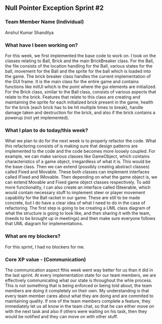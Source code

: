 ## **Null Pointer Exception Sprint #2**

### **Team Member Name (Individual)**<br>

Anshul Kumar Shandilya

### **What have I been working on?**

For this week, we first implemented the base code to work on. I took on the classes relating to Ball, Brick and the main BrickBreaker class. For the Ball, the file consists of the location handling for the Ball, various states for the ball, movement for the Ball and the sprite for the ball which is loaded into the game. The brick breaker class handles the current implementation of the GUI frame. It is the main class for the entire game and contains functions like initUI which is the point where the gui elements are initialized. For the Brick class, similar to the Ball class, consists of various aspects that relate to the brick. Features that relate to this class are creating and maintaining the sprite for each initialized brick present in the game, health for the brick (each brick has to be hit multiple times to break), handle damage taken and destruction for the brick, and also if the brick contains a powerup (not yet implemented).

### **What I plan to do today/this week?**

What we plan to do for the next week is to properly refactor the code. What this refactoring consists of is making sure that design patterns are implemented to the code and the code becomes more loosely coupled. For example, we can make various classes like GameObject, which contains characteristics of a game object, irregardless of what it is. This would be the base class. Then we can extend (possibly creating abstract classes) called Fixed and Movable. These both classes can implement interfaces called IFixed and IMovable. Then depending on what the game object is, we can extend Movable and Fixed game object classes respectively. To add more functionality, I can also create an interface called ISteerable, which would contain necessary stuff to implement steer or player movement capability for the Ball racket in our game. These are still to be made concrete, but I do have a clear idea of what I need to do in the case of refactoring. The first step is going to be creating a UML class diagram of what the structure is going to look like, and then sharing it with the team, (needs to be brought up in meetings) and then make sure everyone follows that UML diagram for implementations. 

### **What are my blockers?**

For this sprint, I had no blockers for me.

### **Core XP value - (Communication)**

The communication aspect fthis week went way better for us than it did in the last sprint. At every implementation state for our team members, we are effectively communicating what our state is throughout the whle process. This is not something that is being enforced or being told about, the team members are doing it completely on their own. My understanding is that every team member cares about what they are doing and are commited to maintaining quality. If one of the team members complete a feature, they immediately let us all know in the team chat, so that he can either move on with the next task and also if others were waiting on his task, then they would be notified and they can move on with other stuff.